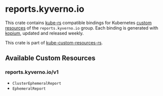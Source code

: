 <!--
SPDX-FileCopyrightText: The kube-custom-resources-rs Authors
SPDX-License-Identifier: 0BSD
 -->

# reports.kyverno.io

This crate contains [kube-rs](https://kube.rs/) compatible bindings for Kubernetes [custom resources](https://kubernetes.io/docs/tasks/extend-kubernetes/custom-resources/custom-resource-definitions/) of the `reports.kyverno.io` group. Each binding is generated with [kopium](https://github.com/kube-rs/kopium), updated and released weekly.

This crate is part of [kube-custom-resources-rs](https://github.com/metio/kube-custom-resources-rs).

## Available Custom Resources

### reports.kyverno.io/v1
- `ClusterEphemeralReport`
- `EphemeralReport`

